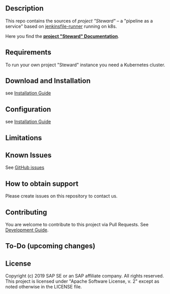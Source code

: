 ## Description

This repo contains the sources of _project "Steward"_ &ndash; a "pipeline as a service" based on [jenkinsfile-runner] running on k8s.

Here you find the [**project "Steward" Documentation**](docs/README.md).

  
## Requirements

To run your own project "Steward" instance you need a Kubernetes cluster.

## Download and Installation

see [Installation Guide](docs/install/README.md)

## Configuration

see [Installation Guide](docs/install/README.md)

## Limitations

## Known Issues

See [GitHub issues](https://github.com/SAP/stewardci-core/issues)

## How to obtain support

Please create issues on this repository to contact us.

## Contributing

You are welcome to contribute to this project via Pull Requests. See [Development Guide](docs/development/README.md).


## To-Do (upcoming changes)

## License

Copyright (c) 2019 SAP SE or an SAP affiliate company. All rights reserved.
This project is licensed under "Apache Software License, v. 2" except as noted otherwise in the LICENSE file.



[jenkinsfile-runner]: https://github.com/jenkinsci/jenkinsfile-runner
